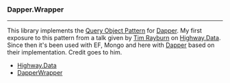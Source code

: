### Dapper.Wrapper
---

This library implements the [Query Object Pattern](https://martinfowler.com/eaaCatalog/queryObject.html) for [Dapper](https://github.com/StackExchange/Dapper). My first exposure to this pattern from a talk given by [Tim Rayburn](https://github.com/trayburn) on [Highway.Data](https://github.com/HighwayFramework/Highway.Data). Since then it's been used with EF, Mongo and here with [Dapper](https://github.com/StackExchange/Dapper) based on their implementation. Credit goes to him. 

- [Highway.Data](https://github.com/HighwayFramework/Highway.Data)
- [DapperWrapper](https://github.com/half-ogre/dapper-wrapper)

